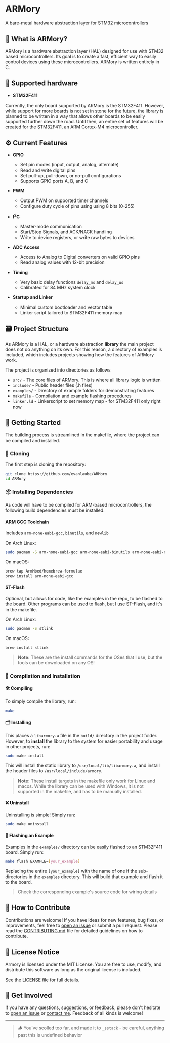 
# ARMory
A bare-metal hardware abstraction layer for STM32 microcontrollers

## 🧰 What is ARMory?
ARMory is a hardware abstraction layer (HAL) designed for use with STM32 based
microcontrollers. Its goal is to create a fast, efficient way to easily control
devices using these microcontrollers. ARMory is written entirely in C.

## 🔌 Supported hardware

- **STM32F411**

Currently, the only board supported by ARMory is the STM32F411. However, while
support for more boards is not set in stone for the future, the library is
planned to be written in a way that allows other boards to be easily supported
further down the road. Until then, an entire set of features will be created 
for the STM32F411, an ARM Cortex-M4 microcontroller.

## ⚙️ Current Features

- **GPIO**
    - Set pin modes (input, output, analog, alternate)
    - Read and write digital pins 
    - Set pull-up, pull-down, or no-pull configurations
    - Supports GPIO ports A, B, and C

- **PWM**
    - Output PWM on supported timer channels
    - Configure duty cycle of pins using using 8 bits (0-255)

- **I<sup>2</sup>C**
    - Master-mode communication
    - Start/Stop Signals, and ACK/NACK handling
    - Write to device registers, or write raw bytes to devices

- **ADC Access**
    - Access to Analog to Digital converters on valid GPIO pins
    - Read analog values with 12-bit precision

- **Timing**
    - Very basic delay functions `delay_ms` and `delay_us`
    - Calibrated for 84 MHz system clock

- **Startup and Linker**
    - Minimal custom bootloader and vector table
    - Linker script tailored to STM32F411 memory map
    

## 🗃️ Project Structure
As ARMory is a HAL, or a hardware abstraction **library** the main project does
not do anything on its own. For this reason, a directory of examples is included,
which includes projects showing how the features of ARMory work. 

The project is organized into directories as follows
- `src/` - The core files of ARMory. This is where all library logic is written
- `include/` - Public header files (.h files)
- `examples/` - Directory of example folders for demonstrating features
- `makefile` - Compilation and example flashing procedures
- `linker.ld` - Linkerscript to set memory map - for STM32F411 only right now


## 🚀 Getting Started
The building process is streamlined in the makefile, where the project can be compiled and installed.

### 🧬 Cloning
The first step is cloning the repository:
```bash
git clone https://github.com/evanlaube/ARMory
cd ARMory 
```

### 📦 Installing Dependencies

As code will have to be compiled for ARM-based microcontrollers, the following
build dependencies must be installed.

#### ARM GCC Toolchain
Includes `arm-none-eabi-gcc`, `binutils`, and `newlib`

On Arch Linux:
``` bash
sudo pacman -S arm-none-eabi-gcc arm-none-eabi-binutils arm-none-eabi-newlib
```

On macOS:
```bash
brew tap ArmMbed/homebrew-formulae
brew install arm-none-eabi-gcc
```

#### ST-Flash
Optional, but allows for code, like the examples in the repo, to be flashed to 
the board. Other programs can be used to flash, but I use ST-Flash, and it's in
the makefile.

On Arch Linux:
```bash
sudo pacman -S stlink
```

On macOS:
```bash
brew install stlink
```

> **Note:** These are the install commands for the OSes that I use, but the tools can be downloaded on any OS!

### 🧱 Compilation and Installation

#### 🛠️ Compiling

To simply compile the library, run:
```bash
make
```

#### 🗂️ Installing

This places a `libarmory.a` file in the `build/` directory in the project folder.
However, to **install** the library to the system for easier portability and usage
in other projects, run:
```bash
sudo make install
```
This will install the static library to `/usr/local/lib/libarmory.a`, and install
the header files to `/usr/local/include/armory`. 
> **Note:** These install targets in the makefile only work for Linux and macos.
While the library can be used with Windows, it is not supported in the makefile,
and has to be manually installed.

#### ❌ Uninstall
Uninstalling is simple! Simply run:
```bash
sudo make uninstall
```

#### 🔦 Flashing an Example
Examples in the `examples/` directory can be easily flashed to an STM32F411 board.
Simply run:

```bash
make flash EXAMPLE=[your_example]
```

Replacing the entire `[your_example]` with the name of one if the sub-directories
in the `examples` directory. This will build that example and flash it to the board.

> Check the corresponding example's source code for wiring details


## 🤝 How to Contribute

Contributions are welcome! If you have ideas for new features, bug fixes, or 
improvements, feel free to [open an issue](https://github.com/evanlaube/ARMory/issues)
or submit a pull request.
Please read the [CONTRIBUTING.md](CONTRIBUTING.md) file for detailed guidelines
on how to contribute.


## 📄 License Notice

Armory is licensed under the MIT License.
You are free to use, modify, and distribute this software as long as the 
original license is included.

See the [LICENSE](LICENSE) file for full details.

## 📣 Get Involved 
If you have any questions, suggestions, or feedback, please don't hesitate to
[open an issue](https://github.com/evanlaube/ARMory/issues) or 
[contact me](mailto:laubeevan@gmail.com). Feedback of all kinds is welcome! 

---

 >🪵 You've scolled too far, and made it to `_sstack` -
 be careful, anything past this is undefined behavior

